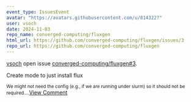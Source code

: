 ```yaml
---
event_type: IssuesEvent
avatar: "https://avatars.githubusercontent.com/u/814322?"
user: vsoch
date: 2024-11-03
repo_name: converged-computing/fluxgen
html_url: https://github.com/converged-computing/fluxgen/issues/3
repo_url: https://github.com/converged-computing/fluxgen
---
```


<a href='https://github.com/vsoch' target='_blank'>vsoch</a> open issue <a href='https://github.com/converged-computing/fluxgen/issues/3' target='_blank'>converged-computing/fluxgen#3</a>.

<p>Create mode to just install flux</p><small>We might not need the config (e.g., if we are running under slurm) so it should not be required....</small><a href='https://github.com/converged-computing/fluxgen/issues/3' target='_blank'>View Comment</a>